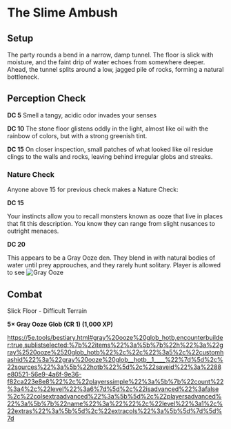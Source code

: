 # The Slime Ambush

## Setup
The party rounds a bend in a narrow, damp tunnel. The floor is slick with moisture, and the faint drip of water echoes from somewhere deeper. Ahead, the tunnel splits around a low, jagged pile of rocks, forming a natural bottleneck.

## Perception Check

**DC 5**
Smell a tangy, acidic odor invades your senses

**DC 10**
The stone floor glistens oddly in the light, almost like oil with the rainbow of colors, but with a strong greenish tint.

**DC 15**
On closer inspection, small patches of what looked like oil residue clings to the walls and rocks, leaving behind irregular globs and streaks.

### Nature Check

Anyone above 15 for previous check makes a Nature Check:

**DC 15**

Your instincts allow you to recall monsters known as ooze that live in places that fit this description.  You know they can range from slight nusances to outright menaces.

**DC 20**

This appears to be a Gray Ooze den.  They blend in with natural bodies of water until prey approuches, and they rarely hunt solitary.  Player is allowed to see ![Gray Ooze](./Gray_Ooze.png)

## Combat

Slick Floor - Difficult Terrain

**5× Gray Ooze Glob (CR 1) (1,000 XP)**

https://5e.tools/bestiary.html#gray%20ooze%20glob_hotb,encounterbuilder:true,sublistselected:%7b%22items%22%3a%5b%7b%22h%22%3a%22gray%2520ooze%2520glob_hotb%22%2c%22c%22%3a5%2c%22customhashid%22%3a%22gray%20ooze%20glob__hotb__1____%22%7d%5d%2c%22sources%22%3a%5b%22hotb%22%5d%2c%22saveid%22%3a%2288e80521-56e9-4a6f-9e36-f82ca223e8e8%22%2c%22playerssimple%22%3a%5b%7b%22count%22%3a4%2c%22level%22%3a6%7d%5d%2c%22isadvanced%22%3afalse%2c%22colsextraadvanced%22%3a%5b%5d%2c%22playersadvanced%22%3a%5b%7b%22name%22%3a%22%22%2c%22level%22%3a1%2c%22extras%22%3a%5b%5d%2c%22extracols%22%3a%5b%5d%7d%5d%7d